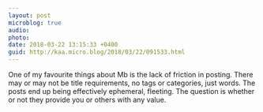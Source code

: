 ```yaml
---
layout: post
microblog: true
audio: 
photo: 
date: 2018-03-22 13:15:33 +0400
guid: http://kaa.micro.blog/2018/03/22/091533.html
---
```

One of my favourite things about Mb is the lack of friction in posting. There may or may not be title requirements, no tags or categories, just words. The posts end up being effectively ephemeral, fleeting. The question is whether or not they provide you or others with any value.
